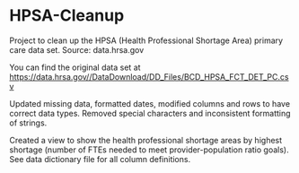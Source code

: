 # HPSA-Cleanup
Project to clean up the HPSA (Health Professional Shortage Area) primary care data set. Source: data.hrsa.gov

You can find the original data set at https://data.hrsa.gov//DataDownload/DD_Files/BCD_HPSA_FCT_DET_PC.csv 

Updated missing data, formatted dates, modified columns and rows to have correct data types. Removed special characters and inconsistent formatting of strings.

Created a view to show the health professional shortage areas by highest shortage (number of FTEs needed to meet provider-population ratio goals). 
See data dictionary file for all column definitions.

